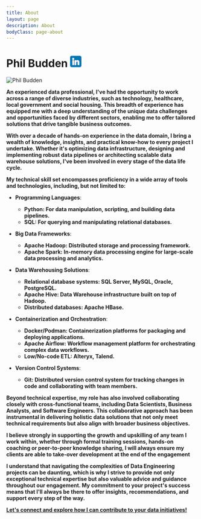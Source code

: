 ```yaml
---
title: About
layout: page
description: About
bodyClass: page-about
---
```


# Phil Budden [![LinkedIn](/images/social/linkedin-colour-small.png)](https://www.linkedin.com/in/pbudden/)
![Phil Budden](/images/team/phil-budden.jpg)

**An experienced data professional, I've had the opportunity to work across a range of diverse industries, such as technology, healthcare, local government and social housing. This breadth of experience has equipped me with a deep understanding of the unique data challenges and opportunities faced by different sectors, enabling me to offer tailored solutions that drive tangible business outcomes.**

**With over a decade of hands-on experience in the data domain, I bring a wealth of knowledge, insights, and practical know-how to every project I undertake. Whether it's optimizing data infrastructure, designing and implementing robust data pipelines or architecting scalable data warehouse solutions, I've been involved in every stage of the data life cycle.**

**My technical skill set encompasses proficiency in a wide array of tools and technologies, including, but not limited to:**

- **Programming Languages**:
  - **Python: For data manipulation, scripting, and building data pipelines.**
  - **SQL: For querying and manipulating relational databases.**

- **Big Data Frameworks**:
  - **Apache Hadoop: Distributed storage and processing framework.**
  - **Apache Spark: In-memory data processing engine for large-scale data processing and analytics.**

- **Data Warehousing Solutions**:
  - **Relational database systems: SQL Server, MySQL, Oracle, PostgreSQL.**
  - **Apache Hive: Data Warehouse infrastructure built on top of Hadoop.**
  - **Distributed databases: Apache HBase.**

- **Containerization and Orchestration**:
  - **Docker/Podman: Containerization platforms for packaging and deploying applications.**
  - **Apache Airflow: Workflow management platform for orchestrating complex data workflows.**
  - **Low/No-code ETL: Alteryx, Talend.**

- **Version Control Systems**:
  - **Git: Distributed version control system for tracking changes in code and collaborating with team members.**

**Beyond technical expertise, my role has also involved collaborating closely with cross-functional teams, including Data Scientists, Business Analysts, and Software Engineers. This collaborative approach has been instrumental in delivering holistic data solutions that not only meet technical requirements but also align with broader business objectives.**

**I believe strongly in supporting the growth and upskilling of any team I work within, whether through formal training sessions, hands-on coaching or peer-to-peer knowledge sharing, I will always ensure my clients are able to take-over development at the end of the engagement**

**I understand that navigating the complexities of Data Engineering projects can be daunting, which is why I strive to provide not only exceptional technical expertise but also valuable advice and guidance throughout our engagement. My commitment to your project's success means that I'll always be there to offer insights, recommendations, and support every step of the way.**

**[Let's connect and explore how I can contribute to your data initiatives!](/contact)**



